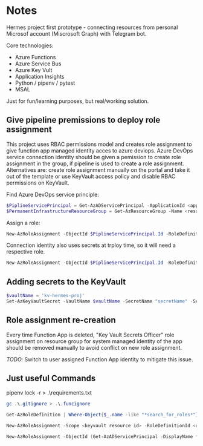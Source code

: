# Notes

Hermes project first prototype - connecting resources from personal Microsof account (Miscrosoft Graph) with Telegram bot.

Core technologies:

- Azure Functions
- Azure Service Bus
- Azure Key Vult
- Application Insights
- Python / pipenv / pytest
- MSAL

Just for fun/learning purposes, but real/working solution.

## Give pipeline premissions to deploy role assignment

This project uses RBAC permissions model and creates role assignment to give function app managed identity acces to azure deviops. Azure DevOps service connection identity should be given a pemission to create role assignment in the group, if pipeline is used to create a role assignment. Alternatives are: create role assignment manually on the portal and take it out of the template or use KeyVault access policy and disable RBAC permissions on KeyVault.

Find Azure DevOps service principle:

``` Powershell
$PiplineServicePrincipal = Get-AzADServicePrincipal -ApplicationId <application ID of connection SP> # Id can be looked up at connection settings
$PermanentInfrastructureResourceGroup = Get-AzResourceGroup -Name <resource group name>
```

Assign a role:

``` Powershell
New-AzRoleAssignment -ObjectId $PiplineServicePrincipal.Id -RoleDefinitionId (Get-AzRoleDefinition -Name "User Access Administrator").Id -Scope $PermanentInfrastructureResourceGroup.ResourceId
```

Connection identity also uses secrets at trploy time, so it will need a respective role.

``` Powershell
New-AzRoleAssignment -ObjectId $PiplineServicePrincipal.Id -RoleDefinitionId (Get-AzRoleDefinition -Name "Key Vault Secrets User").Id -Scope $PermanentInfrastructureResourceGroup.ResourceId
```

## Adding secrets to the KeyVault

``` Powershell
$vaultName = 'kv-hermes-proj'
Set-AzKeyVaultSecret -VaultName $vaultName -SecretName "secretName" -SecretValue (ConvertTo-SecureString -String 'secretValuexxxyyyzzz' -AsPlainText -Force)
```

## Role assignment re-creation

Every time Function App is deleted, "Key Vault Secrets Officer" role assignment on resource group for system managed identity of the app should be removed manually to avoid conflict on new role assignment.

*TODO*: Switch to user assigned Function App identity to mitigate this issue.

## Just useful Commands

pipenv lock -r > .\requirements.txt

``` Powershell
gc .\.gitignore > .\.funcignore

Get-AzRoleDefinition | Where-Object{$_.name -like "*search_for_roles*"}

New-AzRoleAssignment -Scope <keyvault resource id> -RoleDefinitionId <role id>  -ObjectId <user/app id>

New-AzRoleAssignment -ObjectId (Get-AzADServicePrincipal -DisplayName func-hermes-proj).Id -RoleDefinitionName 'Key Vault Secrets Officer' -Scope (Get-AzResource -ResourceType "Microsoft.KeyVault/vaults" -ResourceName "kv-hermes-proj").ResourceId
```
